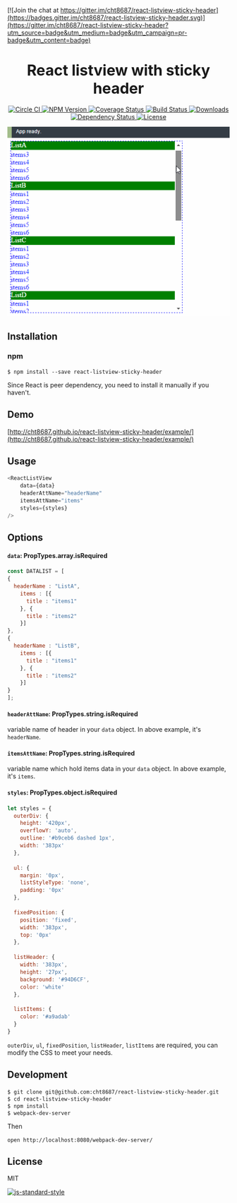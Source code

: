 [![Join the chat at https://gitter.im/cht8687/react-listview-sticky-header](https://badges.gitter.im/cht8687/react-listview-sticky-header.svg)](https://gitter.im/cht8687/react-listview-sticky-header?utm_source=badge&utm_medium=badge&utm_campaign=pr-badge&utm_content=badge)


<big><h1 align="center">React listview with sticky header</h1></big>

<p align="center">
  <a href="https://circleci.com/gh/cht8687/react-listview-sticky-header">
    <img src="https://circleci.com/gh/cht8687/react-listview-sticky-header.svg?style=shield"
         alt="Circle CI">
  </a>

  <a href="https://www.npmjs.com/package/react-listview-sticky-header">
    <img src="https://img.shields.io/npm/v/react-listview-sticky-header.svg?style=flat-square"
         alt="NPM Version">
  </a>

 <a href="https://coveralls.io/github/cht8687/react-listview-sticky-header?branch=master">
    <img src="https://coveralls.io/repos/cht8687/react-listview-sticky-header/badge.svg?branch=master&service=github" alt="Coverage Status" />
 </a>

  <a href="https://travis-ci.org/cht8687/react-listview-sticky-header">
    <img src="https://img.shields.io/travis/cht8687/react-listview-sticky-header.svg?style=flat-square"
         alt="Build Status">
  </a>

  <a href="https://npmjs.org/package/react-listview-sticky-header">
    <img src="http://img.shields.io/npm/dm/react-listview-sticky-header.svg?style=flat-square"
         alt="Downloads">
  </a>

  <a href="https://david-dm.org/cht8687/react-listview-sticky-header.svg">
    <img src="https://david-dm.org/cht8687/react-listview-sticky-header.svg?style=flat-square"
         alt="Dependency Status">
  </a>

  <a href="https://github.com/cht8687/react-listview-sticky-header/blob/master/LICENSE">
    <img src="https://img.shields.io/npm/l/react-listview-sticky-header.svg?style=flat-square"
         alt="License">
  </a>
</p>

<p align="center"><big>

</big></p>



![React Listview sticky header](src/example/react-listview-sticky-header.gif)


## Installation


### npm

```
$ npm install --save react-listview-sticky-header
```

Since React is peer dependency, you need to install it manually if you haven't. 


## Demo

[http://cht8687.github.io/react-listview-sticky-header/example/](http://cht8687.github.io/react-listview-sticky-header/example/)


## Usage

```js
<ReactListView 
    data={data} 
    headerAttName="headerName"
    itemsAttName="items" 
    styles={styles}
/>
```

## Options

#### `data`: PropTypes.array.isRequired

```js
const DATALIST = [
{
  headerName : "ListA",
    items : [{
      title : "items1"
    }, {
      title : "items2"
    }]
},
{
  headerName : "ListB",
    items : [{
      title : "items1"
    }, {
      title : "items2"
    }]
}
];
```

#### `headerAttName`: PropTypes.string.isRequired

variable name of header in your `data` object.
In above example, it's `headerName`.

#### `itemsAttName`: PropTypes.string.isRequired

variable name which hold items data in your `data` object.
In above example, it's `items`.

#### `styles`: PropTypes.object.isRequired

```js
let styles = {
  outerDiv: {
    height: '420px',
    overflowY: 'auto',
    outline: '#b9ceb6 dashed 1px',
    width: '383px'
  },

  ul: {
    margin: '0px',
    listStyleType: 'none',
    padding: '0px'
  },

  fixedPosition: {
    position: 'fixed',
    width: '383px',
    top: '0px'
  },

  listHeader: {
    width: '383px',
    height: '27px',
    background: '#94D6CF',
    color: 'white'
  },

  listItems: {
    color: '#a9adab'
  }
}
```

`outerDiv`, `ul`, `fixedPosition`, `listHeader`, `listItems` are required, you can modify the CSS to meet your needs.


## Development

```
$ git clone git@github.com:cht8687/react-listview-sticky-header.git
$ cd react-listview-sticky-header
$ npm install
$ webpack-dev-server
```

Then

```
open http://localhost:8080/webpack-dev-server/
```

## License

MIT


[![js-standard-style](https://cdn.rawgit.com/feross/standard/master/badge.svg)](https://github.com/feross/standard)


